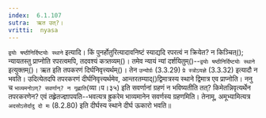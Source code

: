 ```yaml
---
index:  6.1.107
sutra:  ऋत उत्?।
vritti:  nyasa
---
```


`द्वयोः षष्ठीनिर्दिष्टयोः स्थाने` इत्यादि। किं पुनर्होतुरित्यादावनिष्टं स्याद्यदि रपरत्वं न क्रियेत? न किञ्चित्(); न्यायतस्तु प्राप्नोति रपरत्वमपि, तदवश्यं कत्र्तव्यम्()। तमेव न्यायं न्यां दर्शयितुम्()--`द्वयोः षष्ठीनिर्दिष्टयोः स्थाने` इत्युक्तम्()। ऋत इति तपकरणं दिर्घनिवृत्त्यर्थम्()। तेन `उन्योर्ग्रः` (3.3.29) `प्रे स्त्रोऽयज्ञे` (3.3.32) इत्यादौ न भवति। उदित्येतदपि तपरकरणं दीर्घनिवृत्त्यर्थमेव, आन्तरतम्याद्()द्विमात्रस्य स्थाने द्विमात्र एव प्राप्नोति। ननु च `भाव्यमनोऽण्? सवर्णान्? न गृह्णाति`(व्या।प।३५) इति सवर्णानां ग्रहणं न भविष्यतीति तत्? किमेतन्निवृत्यर्थेन तपरकरणेन? एवं तह्र्रेतज्ज्ञापयति--भवत्यत्र ह्रुकरेम भाव्यमानेन सवर्णस्य ग्रहणमिति। तेनामू, अमूभ्यामित्यत्र `अदसोऽसेर्दादु दो मः` (8.2.80) इति दीर्घस्य स्थाने दीर्घ ऊकारो भवति॥
